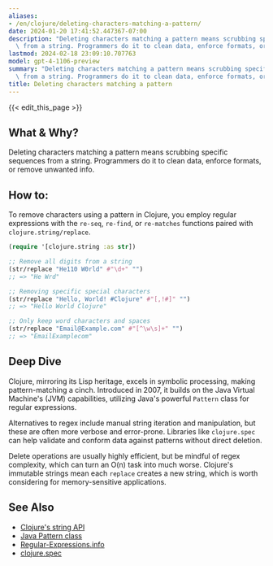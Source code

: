 ```yaml
---
aliases:
- /en/clojure/deleting-characters-matching-a-pattern/
date: 2024-01-20 17:41:52.447367-07:00
description: "Deleting characters matching a pattern means scrubbing specific sequences\
  \ from a string. Programmers do it to clean data, enforce formats, or remove\u2026"
lastmod: 2024-02-18 23:09:10.707763
model: gpt-4-1106-preview
summary: "Deleting characters matching a pattern means scrubbing specific sequences\
  \ from a string. Programmers do it to clean data, enforce formats, or remove\u2026"
title: Deleting characters matching a pattern
---
```


{{< edit_this_page >}}

## What & Why?
Deleting characters matching a pattern means scrubbing specific sequences from a string. Programmers do it to clean data, enforce formats, or remove unwanted info.

## How to:

To remove characters using a pattern in Clojure, you employ regular expressions with the `re-seq`, `re-find`, or `re-matches` functions paired with `clojure.string/replace`.

```Clojure
(require '[clojure.string :as str])

;; Remove all digits from a string
(str/replace "He110 W0rld" #"\d+" "")
;; => "He Wrd"

;; Removing specific special characters
(str/replace "Hello, World! #Clojure" #"[,!#]" "")
;; => "Hello World Clojure"

;; Only keep word characters and spaces
(str/replace "Email@Example.com" #"[^\w\s]+" "")
;; => "EmailExamplecom"
```

## Deep Dive
Clojure, mirroring its Lisp heritage, excels in symbolic processing, making pattern-matching a cinch. Introduced in 2007, it builds on the Java Virtual Machine's (JVM) capabilities, utilizing Java's powerful `Pattern` class for regular expressions.

Alternatives to regex include manual string iteration and manipulation, but these are often more verbose and error-prone. Libraries like `clojure.spec` can help validate and conform data against patterns without direct deletion.

Delete operations are usually highly efficient, but be mindful of regex complexity, which can turn an O(n) task into much worse. Clojure's immutable strings mean each `replace` creates a new string, which is worth considering for memory-sensitive applications.

## See Also
- [Clojure's string API](https://clojure.github.io/clojure/clojure.string-api.html)
- [Java Pattern class](https://docs.oracle.com/javase/7/docs/api/java/util/regex/Pattern.html)
- [Regular-Expressions.info](https://www.regular-expressions.info/)
- [clojure.spec](https://clojure.org/guides/spec)
